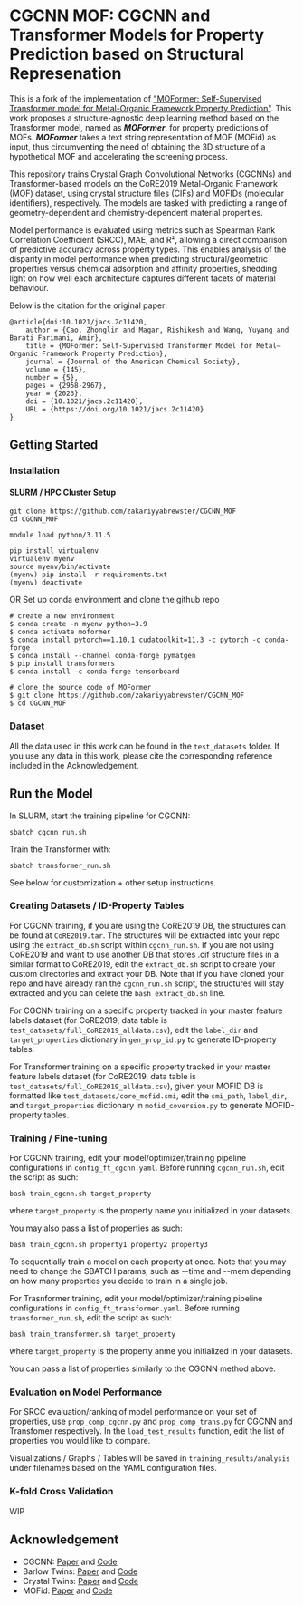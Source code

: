 # CGCNN MOF: CGCNN and Transformer Models for Property Prediction based on Structural Represenation

This is a fork of the implementation of ["MOFormer: Self-Supervised Transformer model for Metal-Organic Framework Property Prediction"](https://pubs.acs.org/doi/10.1021/jacs.2c11420). This work proposes a structure-agnostic deep learning method based on the Transformer model, named as <strong><em>MOFormer</em></strong>, for property predictions of MOFs. <strong><em>MOFormer</em></strong> takes a text string representation of MOF (MOFid) as input, thus circumventing the need of obtaining the 3D structure of a hypothetical MOF and accelerating the screening process.

This repository trains Crystal Graph Convolutional Networks (CGCNNs) and Transformer-based models on the CoRE2019 Metal-Organic Framework (MOF) dataset, using crystal structure files (CIFs) and MOFIDs (molecular identifiers), respectively. The models are tasked with predicting a range of geometry-dependent and chemistry-dependent material properties.

Model performance is evaluated using metrics such as Spearman Rank Correlation Coefficient (SRCC), MAE, and R², allowing a direct comparison of predictive accuracy across property types. This enables analysis of the disparity in model performance when predicting structural/geometric properties versus chemical adsorption and affinity properties, shedding light on how well each architecture captures different facets of material behaviour. 

Below is the citation for the original paper:

```
@article{doi:10.1021/jacs.2c11420,
    author = {Cao, Zhonglin and Magar, Rishikesh and Wang, Yuyang and Barati Farimani, Amir},
    title = {MOFormer: Self-Supervised Transformer Model for Metal–Organic Framework Property Prediction},
    journal = {Journal of the American Chemical Society},
    volume = {145},
    number = {5},
    pages = {2958-2967},
    year = {2023},
    doi = {10.1021/jacs.2c11420},
    URL = {https://doi.org/10.1021/jacs.2c11420}
}
```


## Getting Started

### Installation

#### SLURM / HPC Cluster Setup

```
git clone https://github.com/zakariyyabrewster/CGCNN_MOF
cd CGCNN_MOF

module load python/3.11.5

pip install virtualenv
virtualenv myenv
source myenv/bin/activate
(myenv) pip install -r requirements.txt
(myenv) deactivate
```

OR Set up conda environment and clone the github repo

```
# create a new environment
$ conda create -n myenv python=3.9
$ conda activate moformer
$ conda install pytorch==1.10.1 cudatoolkit=11.3 -c pytorch -c conda-forge
$ conda install --channel conda-forge pymatgen
$ pip install transformers
$ conda install -c conda-forge tensorboard

# clone the source code of MOFormer
$ git clone https://github.com/zakariyyabrewster/CGCNN_MOF
$ cd CGCNN_MOF
```

### Dataset

All the data used in this work can be found in the `test_datasets` folder. If you use any data in this work, please cite the corresponding reference included in the Acknowledgement.

## Run the Model
In SLURM, start the training pipeline for CGCNN:
```
sbatch cgcnn_run.sh 
```
Train the Transformer with:
```
sbatch transformer_run.sh
```
See below for customization + other setup instructions.
### Creating Datasets / ID-Property Tables

For CGCNN training, if you are using the CoRE2019 DB, the structures can be found at `CoRE2019.tar`. The structures will be extracted into your repo using the `extract_db.sh` script within `cgcnn_run.sh`. If you are not using CoRE2019 and want to use another DB that stores .cif structure files in a similar format to CoRE2019, edit the `extract_db.sh` script to create your custom directories and extract your DB. Note that if you have cloned your repo and have already ran the `cgcnn_run.sh` script, the structures will stay extracted and you can delete the `bash extract_db.sh` line.   

For CGCNN training on a specific property tracked in your master feature labels dataset (for CoRE2019, data table
is `test_datasets/full_CoRE2019_alldata.csv`), edit the `label_dir` and `target_properties` dictionary in `gen_prop_id.py` to generate ID-property tables.

For Transformer training on a specific property tracked in your master feature labels dataset (for CoRE2019, data table
is `test_datasets/full_CoRE2019_alldata.csv`), given your MOFID DB is formatted like `test_datasets/core_mofid.smi`, edit the `smi_path`, `label_dir`, and `target_properties` dictionary in `mofid_coversion.py` to generate MOFID-property tables.


### Training / Fine-tuning

For CGCNN training, edit your model/optimizer/training pipeline configurations in `config_ft_cgcnn.yaml`. Before running `cgcnn_run.sh`, edit the script as such:
```
bash train_cgcnn.sh target_property
```
where `target_property` is the property name you initialized in your datasets. 

You may also pass a list of properties as such:
```
bash train_cgcnn.sh property1 property2 property3
```
To sequentially train a model on each property at once. Note that you may need to change the SBATCH params, such as --time and --mem depending on how many properties you decide to train in a single job.

For Trasnformer training, edit your model/optimizer/training pipeline configurations in `config_ft_transformer.yaml`. Before running `transformer_run.sh`, edit the script as such:
```
bash train_transformer.sh target_property
```
where `target_property` is the property anme you initialized in your datasets. 

You can pass a list of properties similarly to the CGCNN method above.

### Evaluation on Model Performance

For SRCC evaluation/ranking of model performance on your set of properties, use `prop_comp_cgcnn.py` and `prop_comp_trans.py` for CGCNN and Transfomer respectively. In the `load_test_results` function, edit the list of properties you would like to compare.

Visualizations / Graphs / Tables will be saved in `training_results/analysis` under filenames based on the YAML configuration files.

### K-fold Cross Validation

WIP

## Acknowledgement
- CGCNN: [Paper](https://journals.aps.org/prl/abstract/10.1103/PhysRevLett.120.145301) and [Code](https://github.com/txie-93/cgcnn)
- Barlow Twins: [Paper](https://arxiv.org/abs/2103.03230) and [Code](https://github.com/facebookresearch/barlowtwins)
- Crystal Twins: [Paper](https://www.nature.com/articles/s41524-022-00921-5) and [Code](https://github.com/RishikeshMagar/Crystal-Twins)
- MOFid: [Paper](https://pubs.acs.org/doi/full/10.1021/acs.cgd.9b01050) and [Code](https://github.com/snurr-group/mofid/tree/master)
